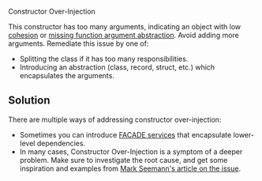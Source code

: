 Constructor Over-Injection

This constructor has too many arguments, indicating an object with low [cohesion](./low-cohesion.md) or [missing function argument abstraction](./missing-function-argument-abstraction.md). Avoid adding more arguments. Remediate this issue by one of:

- Splitting the class if it has too many responsibilities.
- Introducing an abstraction (class, record, struct, etc.) which encapsulates the arguments. 

## Solution

There are multiple ways of addressing constructor over-injection:

- Sometimes you can introduce 
[FACADE services](https://en.wikipedia.org/wiki/Facade_pattern) that encapsulate lower-level dependencies.
- In many cases, Constructor Over-Injection is a symptom of a deeper problem. 
Make sure to investigate the root cause, and get some inspiration and examples from 
[Mark Seemann's article on the issue](https://blog.ploeh.dk/2018/08/27/on-constructor-over-injection/).



